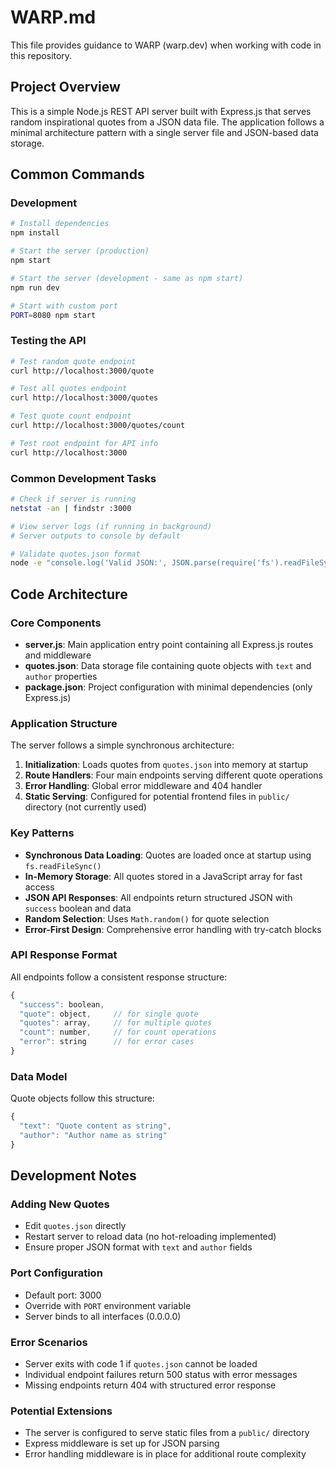 # WARP.md

This file provides guidance to WARP (warp.dev) when working with code in this repository.

## Project Overview

This is a simple Node.js REST API server built with Express.js that serves random inspirational quotes from a JSON data file. The application follows a minimal architecture pattern with a single server file and JSON-based data storage.

## Common Commands

### Development
```bash
# Install dependencies
npm install

# Start the server (production)
npm start

# Start the server (development - same as npm start)
npm run dev

# Start with custom port
PORT=8080 npm start
```

### Testing the API
```bash
# Test random quote endpoint
curl http://localhost:3000/quote

# Test all quotes endpoint
curl http://localhost:3000/quotes

# Test quote count endpoint
curl http://localhost:3000/quotes/count

# Test root endpoint for API info
curl http://localhost:3000
```

### Common Development Tasks
```bash
# Check if server is running
netstat -an | findstr :3000

# View server logs (if running in background)
# Server outputs to console by default

# Validate quotes.json format
node -e "console.log('Valid JSON:', JSON.parse(require('fs').readFileSync('quotes.json', 'utf8')).length + ' quotes')"
```

## Code Architecture

### Core Components

- **server.js**: Main application entry point containing all Express.js routes and middleware
- **quotes.json**: Data storage file containing quote objects with `text` and `author` properties
- **package.json**: Project configuration with minimal dependencies (only Express.js)

### Application Structure

The server follows a simple synchronous architecture:

1. **Initialization**: Loads quotes from `quotes.json` into memory at startup
2. **Route Handlers**: Four main endpoints serving different quote operations
3. **Error Handling**: Global error middleware and 404 handler
4. **Static Serving**: Configured for potential frontend files in `public/` directory (not currently used)

### Key Patterns

- **Synchronous Data Loading**: Quotes are loaded once at startup using `fs.readFileSync()`
- **In-Memory Storage**: All quotes stored in a JavaScript array for fast access
- **JSON API Responses**: All endpoints return structured JSON with `success` boolean and data
- **Random Selection**: Uses `Math.random()` for quote selection
- **Error-First Design**: Comprehensive error handling with try-catch blocks

### API Response Format

All endpoints follow a consistent response structure:
```javascript
{
  "success": boolean,
  "quote": object,     // for single quote
  "quotes": array,     // for multiple quotes  
  "count": number,     // for count operations
  "error": string      // for error cases
}
```

### Data Model

Quote objects follow this structure:
```javascript
{
  "text": "Quote content as string",
  "author": "Author name as string"
}
```

## Development Notes

### Adding New Quotes
- Edit `quotes.json` directly
- Restart server to reload data (no hot-reloading implemented)
- Ensure proper JSON format with `text` and `author` fields

### Port Configuration
- Default port: 3000
- Override with `PORT` environment variable
- Server binds to all interfaces (0.0.0.0)

### Error Scenarios
- Server exits with code 1 if `quotes.json` cannot be loaded
- Individual endpoint failures return 500 status with error messages
- Missing endpoints return 404 with structured error response

### Potential Extensions
- The server is configured to serve static files from a `public/` directory
- Express middleware is set up for JSON parsing
- Error handling middleware is in place for additional route complexity
